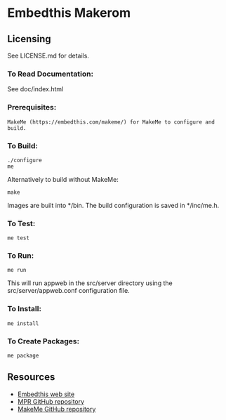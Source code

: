 Embedthis Makerom
===

Licensing
---
See LICENSE.md for details.

### To Read Documentation:

  See doc/index.html

### Prerequisites:

    MakeMe (https://embedthis.com/makeme/) for MakeMe to configure and build.

### To Build:

    ./configure
    me

Alternatively to build without MakeMe:

    make

Images are built into */bin. The build configuration is saved in */inc/me.h.

### To Test:

    me test

### To Run:

    me run

This will run appweb in the src/server directory using the src/server/appweb.conf configuration file.

### To Install:

    me install

### To Create Packages:

    me package

Resources
---
  - [Embedthis web site](https://embedthis.com/)
  - [MPR GitHub repository](http://github.com/embedthis/watchdog)
  - [MakeMe GitHub repository](http://github.com/embedthis/makeme)
